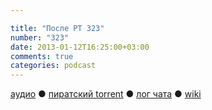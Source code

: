 ```yaml
---

title: "После РТ 323"
number: "323"
date: 2013-01-12T16:25:00+03:00
comments: true
categories: podcast
---
```

[аудио](http://cdn.radio-t.com/rt323post.mp3) ● [пиратский torrent](http://pirates.radio-t.com/torrents/rt323post.mp3.torrent) ● [лог чата](http://chat.radio-t.com/logs/radio-t-323.html)  ● [wiki](http://wiki.radio-t.com/%D0%9F%D0%BE%D1%81%D0%BB%D0%B5_%D0%A0%D0%A2_323) <audio src="http://cdn.radio-t.com/rt323post.mp3" preload="none">
